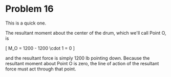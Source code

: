 # Problem 16 #

This is a quick one.

The resultant moment about the center of the drum, which we'll call Point O, is

\[ M_O = 1200 - 1200 \cdot 1 = 0 \]

and the resultant force is simply 1200 lb pointing down. Because the resultant moment about Point O is zero, the line of action of the resultant force must act through that point.
